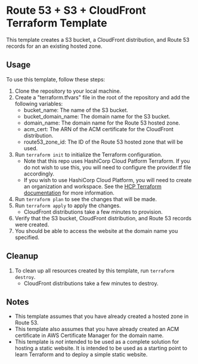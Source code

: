 # Route 53 + S3 + CloudFront Terraform Template

This template creates a S3 bucket, a CloudFront distribution, and Route 53 records for an an existing hosted zone.

## Usage

To use this template, follow these steps:

1. Clone the repository to your local machine.
2. Create a "terraform.tfvars" file in the root of the repository and add the following variables:
    * bucket_name: The name of the S3 bucket.
    * bucket_domain_name: The domain name for the S3 bucket.
    * domain_name: The domain name for the Route 53 hosted zone.
    * acm_cert: The ARN of the ACM certificate for the CloudFront distribution.
    * route53_zone_id: The ID of the Route 53 hosted zone that will be used.
3. Run `terraform init` to initialize the Terraform configuration.
    * Note that this repo uses HashiCorp Cloud Patform Terraform. If you do not wish to use this, you will need to configure the provider.tf file accordingly.
    * If you wish to use HashiCorp Cloud Platform, you will need to create an organization and workspace. See the [HCP Terraform documentation](https://developer.hashicorp.com/terraform/tutorials/cloud-get-started) for more information.
4. Run `terraform plan` to see the changes that will be made.
5. Run `terraform apply` to apply the changes.
    * CloudFront distributions take a few minutes to provision.
6. Verify that the S3 bucket, CloudFront distribution, and Route 53 records were created.
7. You should be able to access the website at the domain name you specified.

## Cleanup

1. To clean up all resources created by this template, run `terraform destroy`.
    * CloudFront distributions take a few minutes to destroy.

## Notes

* This template assumes that you have already created a hosted zone in Route 53.
* This template also assumes that you have already created an ACM certificate in AWS Certificate Manager for the domain name.
* This template is <i>not</i> intended to be used as a complete solution for hosting a static website. It is intended to be used as a starting point to learn Terraform and to deploy a simple static website.
